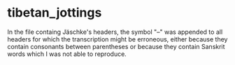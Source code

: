# tibetan_jottings

In the file containg Jäschke's headers, the symbol "–" was appended to all headers for which the transcription might be erroneous, either because they contain consonants between parentheses or because they contain Sanskrit words which I was not able to reproduce.
